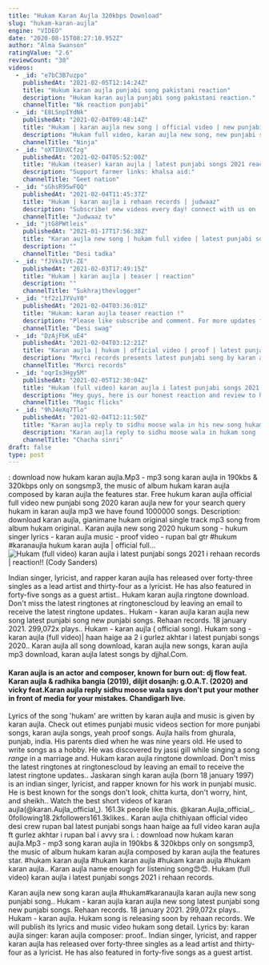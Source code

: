 ```yaml
---
title: "Hukam Karan Aujla 320kbps Download"
slug: "hukam-karan-aujla"
engine: "VIDEO"
date: "2020-08-15T08:27:10.952Z"
author: "Alma Swanson"
ratingValue: "2.6"
reviewCount: "30"
videos:
  - _id: "e7bC3B7uzpo"
    publishedAt: "2021-02-05T12:14:24Z"
    title: "Hukum karan aujla punjabi song pakistani reaction"
    description: "Hukam karan aujla punjabi song pakistani reaction."
    channelTitle: "Nk reaction punjabi"
  - _id: "E8LSnpIYdNk"
    publishedAt: "2021-02-04T09:48:14Z"
    title: "Hukam | karan aujla new song | official video | new punjabi song 2021 | latest punjabi songs"
    description: "Hukam full video, karan aujla new song, new punjabi song 2021, latest punjabi songs 2021, new punjabi song 2020, new punjabi songs,"
    channelTitle: "Ninja"
  - _id: "oXTIUnXCfzg"
    publishedAt: "2021-02-04T05:52:00Z"
    title: "Hukam (teaser) karan aujla | latest punjabi songs 2021 reaction"
    description: "Support farmer links: khalsa aid:"
    channelTitle: "Geet nation"
  - _id: "sGhsR95wFQQ"
    publishedAt: "2021-02-04T11:45:37Z"
    title: "Hukam | karan aujla i rehaan records | judwaaz"
    description: "Subscribe! new videos every day! connect with us on : ▻ subscribe : ▻ follow us on instagram:"
    channelTitle: "Judwaaz tv"
  - _id: "jtG8PWtleis"
    publishedAt: "2021-01-17T17:56:38Z"
    title: "Karan aujla new song | hukam full video | latest punjabi songs 2021 | hukam karan aujla full song"
    description: ""
    channelTitle: "Desi tadka"
  - _id: "fJVksIVt-ZE"
    publishedAt: "2021-02-03T17:49:15Z"
    title: "Hukam | karan aujla | teaser | reaction"
    description: ""
    channelTitle: "Sukhrajthevlogger"
  - _id: "tf2z1JYVuY0"
    publishedAt: "2021-02-04T03:36:01Z"
    title: "Hukam: karan aujla teaser reaction !"
    description: "Please like subscribe and comment. For more updates follow on insta and twitter @mj.Desiswag. *copyright disclaimer under section 107 of the copyright act"
    channelTitle: "Desi swag"
  - _id: "DzAjFbK_uE4"
    publishedAt: "2021-02-04T03:12:21Z"
    title: "Karan aujla | hukum | official video | proof | latest punjabi song 2021"
    description: "Mxrci records presents latest punjabi song by karan aujla song : hukum singerlyrics : karan aujla music : yeahproof video : sukh sangera © all rights"
    channelTitle: "Mxrci records"
  - _id: "oqrIs3Hgy5M"
    publishedAt: "2021-02-05T12:30:04Z"
    title: "Hukam (full video) karan aujla i latest punjabi songs 2021 i rehaan records | reaction!!"
    description: "Hey guys, here is our honest reaction and review to hukam (full video) karan aujla i latest punjabi songs 2021 i rehaan records be a patreon for magic"
    channelTitle: "Magic flicks"
  - _id: "9hJ4eXq7Tlo"
    publishedAt: "2021-02-04T12:11:50Z"
    title: "Karan aujla reply to sidhu moose wala in his new song hukam"
    description: "Karan aujla reply to sidhu moose wala in hukam song . .. .#karanaujla #sidhumoosewala."
    channelTitle: "Chacha sinri"
draft: false
type: post
---
```


: download now hukam karan aujla.Mp3 - mp3 song karan aujla in 190kbs &amp; 320kbps only on songsmp3, the music of album hukam karan aujla composed by karan aujla the features star. Free hukum karan aujla official full video new punjabi song 2020 karan aujla new for your search query hukam in karan aujla mp3 we have found 1000000 songs. Description: download karan aujla, gianimane hukam original single track mp3 song from album hukam original.. Karan aujla new song 2020 hukum song - hukum singer lyrics - karan aujla music - proof video - rupan bal gtr #hukum #karanaujla hukum karan aujla | official full...
![Hukam (full video) karan aujla i latest punjabi songs 2021 i rehaan records | reaction!! (Cody Sanders)](https://i.ytimg.com/vi/oqrIs3Hgy5M/hqdefault.jpg "Hukam (full video) karan aujla i latest punjabi songs 2021 i rehaan records | reaction!! (Eliza Martin)")

Indian singer, lyricist, and rapper karan aujla has released over forty-three singles as a lead artist and thirty-four as a lyricist. He has also featured in forty-five songs as a guest artist.. Hukam karan aujla ringtone download. Don&#39;t miss the latest ringtones at ringtonescloud by leaving an email to receive the latest ringtone updates.. Hukam - karan aujla karan aujla new song latest punjabi song new punjabi songs. Rehaan records. 18 january 2021. 299,072x plays.. Hukam - karan aujla ( official song). Hukam song - karan aujla (full video)| haan haige aa 2 i gurlez akhtar i latest punjabi songs 2020.. Karan aujla all song download, karan aujla new songs, karan aujla mp3 download, karan aujla latest songs by djjhal.Com.
<!--inArticleAds-->

<!--galleryOne-->

#### Karan aujla is an actor and composer, known for burn out: dj flow feat. Karan aujla & radhika bangia (2019), diljit dosanjh: g.O.A.T. (2020) and vicky feat.Karan aujla reply sidhu moose wala says don&#39;t put your mother in front of media for your mistakes. Chandigarh live.
<!--inArticleAds-->

<!--galleryTwo-->

Lyrics of the song &#39;hukam&#39; are written by karan aujla and music is given by karan aujla. Check out etimes punjabi music videos section for more punjabi songs, karan aujla songs, yeah proof songs. Aujla hails from ghurala, punjab, india. His parents died when he was nine years old. He used to write songs as a hobby. He was discovered by jassi gill while singing a song *range* in a marriage and. Hukam karan aujla ringtone download. Don&#39;t miss the latest ringtones at ringtonescloud by leaving an email to receive the latest ringtone updates.. Jaskaran singh karan aujla (born 18 january 1997) is an indian singer, lyricist, and rapper known for his work in punjabi music. He is best known for the songs don&#39;t look, chitta kurta, don&#39;t worry, hint, and sheikh.. Watch the best short videos of karan aujla(@karan.Aujla_official_). 161.3k people like this. @karan.Aujla_official_. 0following18.2kfollowers161.3klikes.. Karan aujla chithiyaan official video desi crew rupan bal latest punjabi songs haan haige aa full video karan aujla ft gurlez akhtar i rupan bal i avvy sra i. : download now hukam karan aujla.Mp3 - mp3 song karan aujla in 190kbs &amp; 320kbps only on songsmp3, the music of album hukam karan aujla composed by karan aujla the features star. #hukam karan aujla #hukam karan aujla #hukam karan aujla #hukam karan aujla.. Karan aujla name enough for listening song😍😍. Hukam (full video) karan aujla i latest punjabi songs 2021 i rehaan records.
<!--galleryThree-->

Karan aujla new song karan aujla #hukam#karanaujla karan aujla new song punjabi song.. Hukam - karan aujla karan aujla new song latest punjabi song new punjabi songs. Rehaan records. 18 january 2021. 299,072x plays.. Hukam - karan aujla. Hukam song is releasing soon by rehaan records. We will publish its lyrics and music video hukam song detail. Lyrics by: karan aujla singer: karan aujla composer: proof.. Indian singer, lyricist, and rapper karan aujla has released over forty-three singles as a lead artist and thirty-four as a lyricist. He has also featured in forty-five songs as a guest artist.